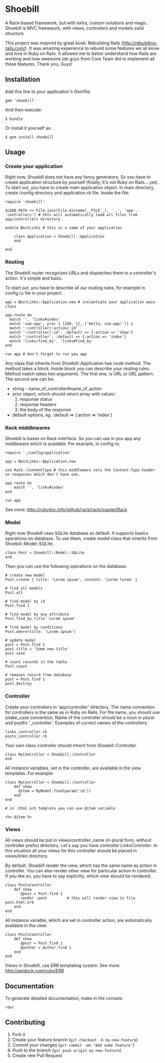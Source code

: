 # Shoebill

A Rack-based framework, but with extra, custom solutions and magic. Shoebill is MVC framework, with
views, controllers and models solid structure.

This project was inspired by great book: Rebuilding Rails (http://rebuilding-rails.com/). It was amazing experience to rebuild some
features we all know and love in Ruby on Rails. It allowed me to better understand how Rails are working and how awesome job
guys from Core Team did to implement all these features. Thank you, Guys!

## Installation

Add this line to your application's Gemfile:

    gem 'shoebill'

And then execute:

    $ bundle

Or install it yourself as:

    $ gem install shoebill

## Usage

### Create your application

Right now, Shoebill does not have any fancy generators. So you have to create application structure by yourself (finally, it's not Ruby on Rails....yet).
To start out, you have to create main application object. In main directory, create /config directory and application.rb file. Inside the file:

    require 'shoebill'

    $LOAD_PATH << File.join(File.dirname(__FILE__), '..', 'app', 'controllers') # this will automatically load all files from app/controllers directory

    module BestLinks # this is a name of your application

        class Application < Shoebill::Application
        end

    end

### Routing

The Shoebill router recognizes URLs and dispatches them to a controller's action. It's simple and basic.

To start out, you have to describe all our routing rules, for example in config.ru file in your project.

    app = BestLinks::Application.new # instantiate your application main class

    app.route do
      match '', 'links#index'
      match 'sub-app', proc { [200, {}, ['Hello, sub-app!']] }
      match ':controller/:action/:id'
      match ':controller/:id', :default => {:action => 'show'}
      match ':controller', :default => {:action => 'index'}
      match 'links/find_by', 'links#find_by'
    end

    run app # don't forget to run you app

Any class that inherits from Shoebill::Application has route method. The method takes a block. Inside block you can describe your routing rules.
Method match takes two arguments. The first one, is URL or URL pattern. The second one can be:

* string - name_of_controller#name_of_action
* proc object, which should return array with values:
    1. response status
    2. response headers
    3. the body of the response
* default options, eg. :default => {:action => 'index'}

### Rack middlewares

Shoebill is bases on Rack interface. So you can use in you app any middleware which is available. For example, in config.ru:

    require './config/application'

    app = BestLinks::Application.new

    use Rack::ContentType # this middleware sets the Content-Type header on responses which don't have one.

    app.route do
        match '', 'links#index'
    end

    run app

See more: http://rubydoc.info/github/rack/rack/master/Rack

### Model

Right now Shoebill uses SQLite database as default. It supports basics operations on database.
To use them, create model class that inherits from Shoebill::Model::SQLite.

    class Post < Shoebill::Model::SQLite
    end

Then you can use the following operations on the database:

    # create new model
    Post.create { title: 'Lorem ipsum', content: 'Lorem lorem' }

    # find all models
    Post.all

    # find model by id
    Post.find 1

    # find model by any attribute
    Post.find_by_title 'Lorem ipsum'

    # find model by conditions
    Post.where(title: 'Lorem ipsum')

    # update model
    post = Post.find 1
    post.title = 'Some new title'
    post.save

    # count records in the table
    Post.count

    # removes record from database
    post = Post.find 1
    post.destroy



### Controller

Create your controllers in 'app/controller' directory. The name convention for controllers is the same as in Ruby on Rails.
For file name, you should use snake_case convention. Name of the controller should be a noun in plural and postfix '_controller'.
Examples of correct names of the controllers:

    links_controller.rb
    posts_controller.rb

Your own class controller should inherit from Shoebill::Controller.

    class MyController < Shoebill::Controller
    end

All instance variables, set in the controller, are available in the view templates. For example:

    class MyController < Shoebill::Controller
        def show
          @item = MyModel.find(param['id'])
        end
    end

    # in .html.erb template you can use @item variable

    <%= @item %>

### Views

All views should be put in views/controller_name (in plural form, without controller prefix) directory. Let's say you have controller *LinksController*. In this situation
all your views for this controller should be placed in *views/links* directory.

By default, Shoebill render the view, which has the same name as action in controller. You can also render other view for particular action in controller.
If you like so, you have to say explicitly, which view should be rendered.

    class PostsController
        def show
           @post = Post.find 1
           render :post         # this will render view in file post.html.erb
        end
    end

All instance variable, which are set in controller action, are automatically available in the view.

    class PostsController
        def show
           @post = Post.find 1
           @author = Author.find 1
        end
    end

Views in Shoebill, use ERB templating system. See more: http://apidock.com/ruby/ERB



## Documentation

To generate detailed documentation, make in the console:

    rdoc

## Contributing

1. Fork it
2. Create your feature branch (`git checkout -b my-new-feature`)
3. Commit your changes (`git commit -am 'Add some feature'`)
4. Push to the branch (`git push origin my-new-feature`)
5. Create new Pull Request
